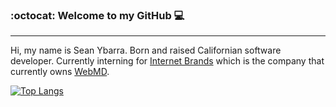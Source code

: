### :octocat: Welcome to my GitHub :computer:
---
Hi, my name is Sean Ybarra. Born and raised Californian software developer.
Currently interning for [Internet Brands](https://www.internetbrands.com/) which is the company that currently owns [WebMD](https://www.webmd.com/).



[![Top Langs](https://github-readme-stats.vercel.app/api/top-langs/?username=seanybarra&layout=compact)](https://github.com/anuraghazra/github-readme-stats)
<!--
**seanybarra/seanybarra** is a ✨ _special_ ✨ repository because its `README.md` (this file) appears on your GitHub profile.

Here are some ideas to get you started:

- 🔭 I’m currently working on ...
- 🌱 I’m currently learning ...
- 👯 I’m looking to collaborate on ...
- 🤔 I’m looking for help with ...
- 💬 Ask me about ...
- 📫 How to reach me: ...
- 😄 Pronouns: ...
- ⚡ Fun fact: ...
-->
